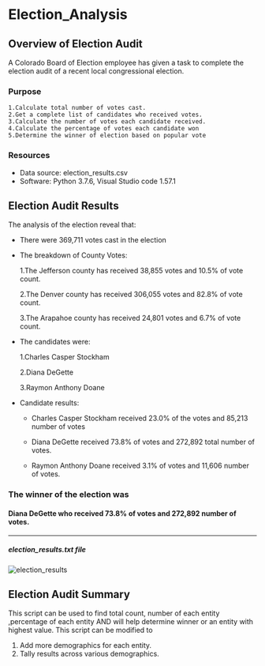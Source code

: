 # Election_Analysis
## Overview of Election Audit
   A Colorado Board of Election employee has given a task to complete the election audit of a recent local congressional election.
### Purpose
    1.Calculate total number of votes cast.
    2.Get a complete list of candidates who received votes.
    3.Calculate the number of votes each candidate received.
    4.Calculate the percentage of votes each candidate won
    5.Determine the winner of election based on popular vote

### Resources
-	Data source: election_results.csv
-	Software: Python 3.7.6,  Visual Studio code 1.57.1

## Election Audit Results
The analysis of the election reveal that:
- There were 369,711 votes cast in the election

- The breakdown of County Votes:

  1.The Jefferson county has received 38,855 votes and 10.5% of vote count.
  
  2.The Denver county has received 306,055 votes and 82.8% of vote count.
  
  3.The Arapahoe county has received 24,801 votes and 6.7% of vote count.
  
- The candidates were:

   1.Charles Casper Stockham
     
   2.Diana DeGette
     
   3.Raymon Anthony Doane
     
- Candidate results:
  
  - Charles Casper Stockham received 23.0% of the votes and 85,213 number of votes
   
  - Diana DeGette received 73.8% of votes and 272,892 total number of votes.
   
  - Raymon Anthony Doane received 3.1% of votes and 11,606 number of votes.
   
### The winner of the election was 

#### Diana DeGette who received 73.8% of votes and 272,892 number of votes.
---------------------------------------------------------------------------------------------------------------------------
##### election_results.txt file

![election_results](https://user-images.githubusercontent.com/84524153/123190436-87cfd300-d46d-11eb-8c5a-3b247a56f6c9.png)

## Election Audit Summary
This script can be used to find total count, number of each entity ,percentage of each entity AND will help determine winner or an entity with highest value.
This script can be modified to 
1. Add more demographics for each entity. 
2. Tally results across various demographics. 
